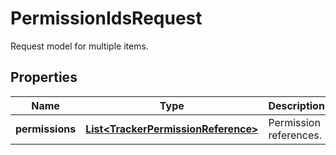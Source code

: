 

# PermissionIdsRequest

Request model for multiple items.

## Properties

| Name | Type | Description | Notes |
|------------ | ------------- | ------------- | -------------|
|**permissions** | [**List&lt;TrackerPermissionReference&gt;**](TrackerPermissionReference.md) | Permission references. |  [optional] |



